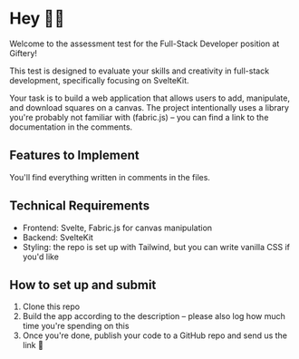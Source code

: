 # Hey 👋🏻

Welcome to the assessment test for the Full-Stack Developer position at Giftery!

This test is designed to evaluate your skills and creativity in full-stack development, specifically focusing on SvelteKit.

Your task is to build a web application that allows users to add, manipulate, and download squares on a canvas. The project intentionally uses a library you're probably not familiar with (fabric.js) – you can find a link to the documentation in the comments.

## Features to Implement
You'll find everything written in comments in the files.

## Technical Requirements
- Frontend: Svelte, Fabric.js for canvas manipulation
- Backend: SvelteKit
- Styling: the repo is set up with Tailwind, but you can write vanilla CSS if you'd like

## How to set up and submit
1. Clone this repo
2. Build the app according to the description – please also log how much time you're spending on this
3. Once you're done, publish your code to a GitHub repo and send us the link 🥳